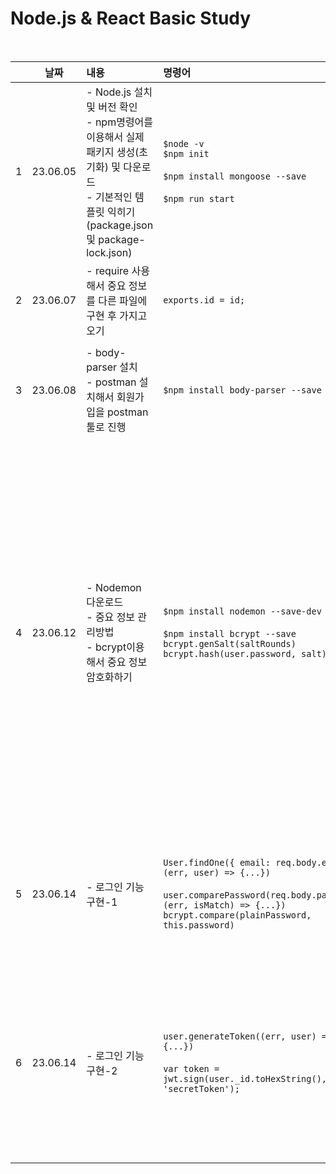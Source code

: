 # Node.js & React Basic Study

<br>

||날짜|내용|명령어|비고|
|:---:|:---:|:---|:---|:---|
|1|23.06.05|- Node.js 설치 및 버전 확인 <br>- npm명령어를 이용해서 실제 패키지 생성(초기화) 및 다운로드 <br>- 기본적인 템플릿 익히기(package.json 및 package-lock.json)|```$node -v``` <br>```$npm init``` <br><br>```$npm install mongoose --save``` <br><br>```$npm run start```| |
|2|23.06.07|- require 사용해서 중요 정보를 다른 파일에 구현 후 가지고 오기|```exports.id = id;```|
|3|23.06.08|- body-parser 설치 <br>- postman 설치해서 회원가입을 postman 툴로 진행|```$npm install body-parser --save```|※ 8000 AtlasError 해결(유저 권한에서 read and write 추가)|
|4|23.06.12|- Nodemon 다운로드 <br>- 중요 정보 관리방법 <br>- bcrypt이용해서 중요 정보 암호화하기|```$npm install nodemon --save-dev``` <br><br> ```$npm install bcrypt --save``` <br> ```bcrypt.genSalt(saltRounds)```<br> ```bcrypt.hash(user.password, salt)```|※ Nodemon으로 코드 수정되면 자동으로 서버가 reload되도록 설정 <br>※ config폴더 생성하여 중요 정보만을 기록하는 js파일을 만들어서 관리 <br>(dev, prod로 나눠서 관리) <br>※ user의 정보를 저장하기 전, 암호화 처리(salt, hash 이용)|
|5|23.06.14|- 로그인 기능 구현-1 |```User.findOne({ email: req.body.email}, (err, user) => {...})```<br><br>```user.comparePassword(req.body.password, (err, isMatch) => {...})``` <br>```bcrypt.compare(plainPassword, this.password)```|※ 입력받은 값이 DB에 있는 정보와 일치하는지 확인<br> (1. 이메일 확인 / 2. 비밀번호 확인)|
|6|23.06.14|- 로그인 기능 구현-2 |```user.generateToken((err, user) => {...})```<br><br>```var token = jwt.sign(user._id.toHexString(), 'secretToken');```|※입력받은 값이 DB에 있는 정보와 일치하는지 확인<br>(3. 비밀번호가 일치하면 토큰을 생성)<br>※ 토큰을 만들어서 쿠키에 저장|